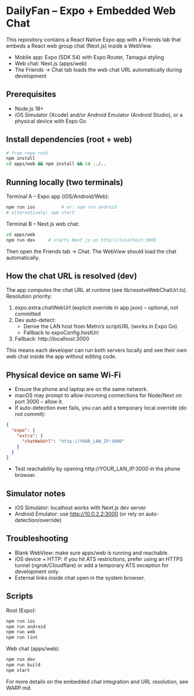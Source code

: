 # DailyFan – Expo + Embedded Web Chat

This repository contains a React Native Expo app with a Friends tab that embeds a React web group chat (Next.js) inside a WebView.

- Mobile app: Expo (SDK 54) with Expo Router, Tamagui styling
- Web chat: Next.js (apps/web)
- The Friends → Chat tab loads the web chat URL automatically during development

## Prerequisites

- Node.js 18+
- iOS Simulator (Xcode) and/or Android Emulator (Android Studio), or a physical device with Expo Go

## Install dependencies (root + web)

```bash
# from repo root
npm install
cd apps/web && npm install && cd ../..
```

## Running locally (two terminals)

Terminal A – Expo app (iOS/Android/Web):

```bash
npm run ios          # or: npm run android
# alternatively: npm start
```

Terminal B – Next.js web chat:

```bash
cd apps/web
npm run dev     # starts Next.js on http://localhost:3000
```

Then open the Friends tab → Chat. The WebView should load the chat automatically.

## How the chat URL is resolved (dev)

The app computes the chat URL at runtime (see lib/resolveWebChatUrl.ts). Resolution priority:

1. expo.extra.chatWebUrl (explicit override in app.json) – optional, not committed
2. Dev auto-detect:
   - Derive the LAN host from Metro’s scriptURL (works in Expo Go)
   - Fallback to expoConfig.hostUri
3. Fallback: http://localhost:3000

This means each developer can run both servers locally and see their own web chat inside the app without editing code.

## Physical device on same Wi‑Fi

- Ensure the phone and laptop are on the same network.
- macOS may prompt to allow incoming connections for Node/Next on port 3000 – allow it.
- If auto-detection ever fails, you can add a temporary local override (do not commit):

```json
{
  "expo": {
    "extra": {
      "chatWebUrl": "http://YOUR_LAN_IP:3000"
    }
  }
}
```

- Test reachability by opening http://YOUR_LAN_IP:3000 in the phone browser.

## Simulator notes

- iOS Simulator: localhost works with Next.js dev server
- Android Emulator: use http://10.0.2.2:3000 (or rely on auto-detection/override)

## Troubleshooting

- Blank WebView: make sure apps/web is running and reachable.
- iOS device + HTTP: if you hit ATS restrictions, prefer using an HTTPS tunnel (ngrok/Cloudflare) or add a temporary ATS exception for development only.
- External links inside chat open in the system browser.

## Scripts

Root (Expo):

```bash
npm run ios
npm run android
npm run web
npm run lint
```

Web chat (apps/web):

```bash
npm run dev
npm run build
npm start
```

For more details on the embedded chat integration and URL resolution, see WARP.md.
